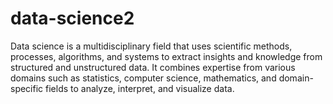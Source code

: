 # data-science2
Data science is a multidisciplinary field that uses scientific methods, processes, algorithms, and systems to extract insights and knowledge from structured and unstructured data. It combines expertise from various domains such as statistics, computer science, mathematics, and domain-specific fields to analyze, interpret, and visualize data.

